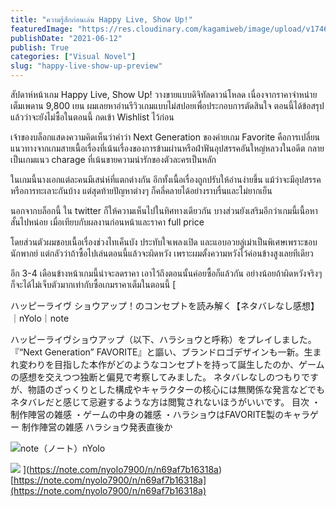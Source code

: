 ```yaml
---
title: "ความรู้สึกก่อนเล่น Happy Live, Show Up!"
featuredImage: "https://res.cloudinary.com/kagamiweb/image/upload/v1746804807/blog.coregamehd.com/happy-live-show-up-preview.jpg"
publishDate: "2021-06-12"
publish: True
categories: ["Visual Novel"]
slug: "happy-live-show-up-preview"
---
```



สัปดาห์หน้าเกม Happy Live, Show Up! วางขายแบบดิจิทัลดาวน์โหลด เนื่องจากราคาจำหน่ายเต็มเพดาน 9,800 เยน ผมเลยหาอ่านรีวิวเกมแบบไม่สปอยเพื่อประกอบการตัดสินใจ ตอนนี้ได้ข้อสรุปแล้วว่าจะยังไม่ซื้อในตอนนี้ กดเข้า Wishlist ไว้ก่อน

เจ้าของบล็อกแสดงความคิดเห็นว่าคำว่า Next Generation ของค่ายเกม Favorite คือการเปลี่ยนแนวทางจากเกมสายเนื้อเรื่องที่เน้นเรื่องของการข้ามผ่านหรือฝ่าฟันอุปสรรคอันใหญ่หลวงในอดีต กลายเป็นเกมแนว charage ที่เน้นขายความน่ารักของตัวละครเป็นหลัก

ในเกมนี้นางเอกแต่ละคนมีเสน่ห์ที่แตกต่างกัน อีกทั้งเนื้อเรื่องถูกปรับให้อ่านง่ายขึ้น แม้ว่าจะมีอุปสรรคหรือการทะเลาะกันบ้าง แต่สุดท้ายปัญหาต่างๆ ก็คลี่คลายได้อย่างราบรื่นและไม่ยากเย็น

นอกจากบล็อกนี้ ใน twitter ก็ให้ความเห็นไปในทิศทางเดียวกัน บางส่วนยังเสริมอีกว่าเกมนี้เนื้อหาสั้นไปหน่อย เมื่อเทียบกับผลงานก่อนหน้าและราคา full price

โดยส่วนตัวผมชอบเนื้อเรื่องช่วงไทเค็นบัง ประทับใจเพลงเปิด และแอบอวยลู่เม่าเป็นพิเศษเพราะชอบนักพากย์ แต่กลัวว่าถ้าซื้อไปเล่นตอนนี้แล้วจะผิดหวัง เพราะผมตั้งความหวังไว้ค่อนข้างสูงเลยทีเดียว

อีก 3-4 เดือนข้างหน้าเกมนี้น่าจะลดราคา เอาไว้ถึงตอนนั้นค่อยซื้อก็แล้วกัน อย่างน้อยถ้าผิดหวังจริงๆ ก็จะได้ไม่เจ็บตัวมากเท่ากับซื้อเกมราคาเต็มในตอนนี้
[

ハッピーライヴ ショウアップ！のコンセプトを読み解く【ネタバレなし感想】｜nYolo｜note

ハッピーライヴショウアップ（以下、ハラショウと呼称）をプレイしました。 『“Next Generation” FAVORITE』と謳い、ブランドロゴデザインも一新。生まれ変わりを目指した本作がどのようなコンセプトを持って誕生したのか、ゲームの感想を交えつつ独断と偏見で考察してみました。 ネタバレなしのつもりですが、物語のざっくりとした構成やキャラクターの核心には無関係な発言などでもネタバレだと感じて忌避するような方は閲覧されないほうがいいです。 目次 ・制作陣営の雑感 ・ゲームの中身の雑感 ・ハラショウはFAVORITE製のキャラゲー 制作陣営の雑感 ハラショウ発表直後か

![](https://assets.st-note.com/poc-image/manual/note-common-images/production/icons/android-chrome-512x512.png)note（ノート）nYolo

![](https://assets.st-note.com/production/uploads/images/53926500/rectangle_large_type_2_cbe5d460e6a82b86650fd7dde08b514d.jpg?fit&#x3D;bounds&amp;quality&#x3D;85&amp;width&#x3D;1280)
](https://note.com/nyolo7900/n/n69af7b16318a)[https://note.com/nyolo7900/n/n69af7b16318a](https://note.com/nyolo7900/n/n69af7b16318a)
